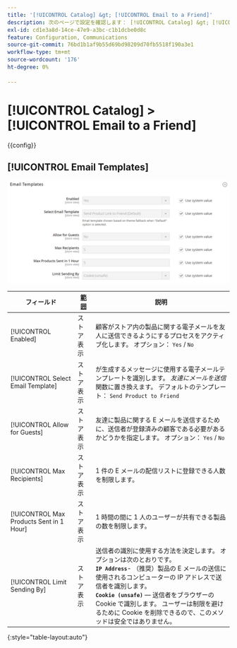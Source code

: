 ```yaml
---
title: '[!UICONTROL Catalog] &gt; [!UICONTROL Email to a Friend]'
description: 次のページで設定を確認します： [!UICONTROL Catalog] &gt; [!UICONTROL Email to a Friend] コマース管理のページ。
exl-id: cd1e3a8d-14ce-47e9-a3bc-c1b1dcbe0d8c
feature: Configuration, Communications
source-git-commit: 76bd1b1af9b55d69bd98209d70fb5518f190a3e1
workflow-type: tm+mt
source-wordcount: '176'
ht-degree: 0%

---
```


# [!UICONTROL Catalog] > [!UICONTROL Email to a Friend]

{{config}}

## [!UICONTROL Email Templates]

![メールテンプレート](./assets/email-to-a-friend-email-templates.png)<!-- zoom -->

<!-- [Email Templates](https://docs.magento.com/user-guide/marketing/email-template-configuration.html) -->

| フィールド | [範囲](../../getting-started/websites-stores-views.md#scope-settings) | 説明 |
|--- |--- |--- |
| [!UICONTROL Enabled] | ストア表示 | 顧客がストア内の製品に関する電子メールを友人に送信できるようにするプロセスをアクティブ化します。 オプション： `Yes` / `No` |
| [!UICONTROL Select Email Template] | ストア表示 | が生成するメッセージに使用する電子メールテンプレートを識別します。 _友達にメールを送信_ 関数に置き換えます。 デフォルトのテンプレート： `Send Product to Friend` |
| [!UICONTROL Allow for Guests] | ストア表示 | 友達に製品に関する E メールを送信するために、送信者が登録済みの顧客である必要があるかどうかを指定します。 オプション： `Yes` / `No` |
| [!UICONTROL Max Recipients] | ストア表示 | 1 件の E メールの配信リストに登録できる人数を制限します。 |
| [!UICONTROL Max Products Sent in 1  Hour] | ストア表示 | 1 時間の間に 1 人のユーザーが共有できる製品の数を制限します。 |
| [!UICONTROL Limit Sending By] | ストア表示 | 送信者の識別に使用する方法を決定します。 オプションは次のとおりです。 <br/>**`IP Address`**- （推奨）製品の E メールの送信に使用されるコンピューターの IP アドレスで送信者を識別します。<br/>**`Cookie (unsafe)`**  — 送信者をブラウザーの Cookie で識別します。 ユーザーは制限を避けるために Cookie を削除できるので、このメソッドは安全ではありません。 |

{:style=&quot;table-layout:auto&quot;}
